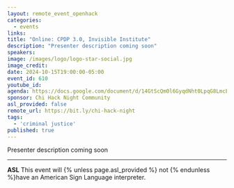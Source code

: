 ```yaml
---
layout: remote_event_openhack
categories:
  - events
links: 
title: "Online: CPDP 3.0, Invisible Institute"
description: "Presenter description coming soon"
speakers:
image: /images/logo/logo-star-social.jpg
image_credit:
date: 2024-10-15T19:00:00-05:00
event_id: 610
youtube_id: 
agenda: https://docs.google.com/document/d/14GtScQm0l6GyqdNht0LpqG8LmcEF7i3COjNJ06PaTj8/edit#
sponsor: Chi Hack Night Community
asl_provided: false
remote_url: https://bit.ly/chi-hack-night
tags: 
  - 'criminal justice'
published: true
---
```


Presenter description coming soon

---

**ASL** This event will {% unless page.asl_provided %} not {% endunless %}have an American Sign Language interpreter.
